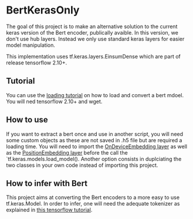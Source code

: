 # BertKerasOnly


The goal of this project is to make an alternative solution to the current keras version of the Bert encoder, publically avaible. In this version, we don't use hub layers. Instead we only use standard keras layers for easier model manipulation.

This implementation uses tf.keras.layers.EinsumDense which are part of release tensorflow 2.10+.

## Tutorial

You can use the [loading tutorial](src/LoadingExample.ipynb) on how to load and convert a bert mdoel. You will ned tensorflow 2.10+ and wget.

## How to use

If you want to extract a bert once and use in another script, you will need some custom objects as these are not saved in .h5 file but are required a loading time. You will need to import the [OnDeviceEmbedding layer](src/model/Layers/OnDeviceEmbedding.py) as well as the [PositionEmbedding layer](src/model/Layers/PositionEmbedding.py) before the call the `tf.keras.models.load_model(). Another option consists in duplciating the two classes in your own code instead of importing this project.

## How to infer with Bert

This project aims at converting the Bert encoders to a more easy to use tf.keras.Model. In order to infer, one will need the adequate tokenizer as explained in [this tensorflow tutorial](https://www.tensorflow.org/text/tutorials/classify_text_with_bert).